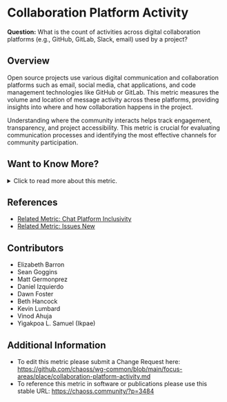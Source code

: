 # **Collaboration Platform Activity**

**Question:** What is the count of activities across digital collaboration platforms (e.g., GitHub, GitLab, Slack, email) used by a project?

## **Overview**
Open source projects use various digital communication and collaboration platforms such as email, social media, chat applications, and code management technologies like GitHub or GitLab. This metric measures the volume and location of message activity across these platforms, providing insights into where and how collaboration happens in the project.

Understanding where the community interacts helps track engagement, transparency, and project accessibility. This metric is crucial for evaluating communication processes and identifying the most effective channels for community participation.

## **Want to Know More?**

<span markdown="1"><details>
<summary>Click to read more about this metric.</summary>

### **Objectives**
The **Collaboration Platform Activity** metric helps:
- Understand where the community is collaborating and how it communicates.
- Identify the processes followed by each project based on communication logs.
- Demonstrate the level of transparency in project communications.
- Help contributors find the appropriate platform for making contributions and connecting with the project.
- Enable project maintainers to determine the optimal number of communication channels to efficiently share information and engage contributors.
- Identify the lowest-barrier channels for engagement.
- Support other metrics, such as [Burstiness](https://chaoss.community/metric-burstiness/), [Project Velocity](https://chaoss.community/metric-project-velocity/), [Social Listening](https://chaoss.community/metric-social-listening/), [Activity Dates and Times](https://chaoss.community/metric-activity-dates-and-times/), and [Chat Platform Inclusivity](https://github.com/chaoss/wg-diversity-inclusion/issues/318).

### **Data Collection Strategies**
The unit of data collection is the individual activity on a platform. Metadata related to this metric can include:
- Timestamp of the activity
- Sender (user or bot)
- Threaded or non-threaded platform type
- Data collection date
- Platform message identifier

### **Filters**
- Number of people contributing
- Number of messages sent
- Number of comments on issues and change requests
- Type of platform or channel (e.g., mailing list, IRC, forum)
- Activity per day of the week
- [Contribution attributions](https://chaoss.community/metric-contribution-attribution/) (e.g., by individuals or organizations)

### **Visualizations**
1. **Visualization of Platform Activity:**  
   Display the count of platform activities over time.
   ![GrimoireLab Implementation](https://raw.githubusercontent.com/chaoss/wg-common/main/focus-areas/place/images/collaboration-platforms.png)  
   *Figure 1: Collaboration platform activity chart (Source, Year)*

2. **Interactive Dashboards:**  
   Example: GrimoireLab dashboard displaying platform activity metrics.
   [GrimoireLab Dashboard](https://chaoss.biterg.io/app/kibana#/dashboard/ab68fe20-17f2-11e9-872f-e17019e68d6d)

</details></span>

## **References**
- [Related Metric: Chat Platform Inclusivity](https://chaoss.community/metric-chat-platform-inclusivity/)
- [Related Metric: Issues New](https://chaoss.community/metric-issues-new/)

## **Contributors**
- Elizabeth Barron
- Sean Goggins
- Matt Germonprez
- Daniel Izquierdo
- Dawn Foster
- Beth Hancock
- Kevin Lumbard
- Vinod Ahuja
- Yigakpoa L. Samuel (Ikpae)

## **Additional Information**
- To edit this metric please submit a Change Request here: https://github.com/chaoss/wg-common/blob/main/focus-areas/place/collaboration-platform-activity.md
- To reference this metric in software or publications please use this stable URL: https://chaoss.community/?p=3484

<!-- # For groupings in the knowledge base
 Context tags: Collaboration Platform, Chat platform, Platform Activity
 Keyword tags: GitHub, GitLab, IRC, Slack, Email, place, where
 →
